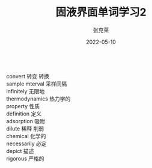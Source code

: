 ﻿---
title: '固液界面单词学习2'
date: 2022-05-10
author: 张克莱
permalink: /posts/2022/05/10/1/
tags:
  - 固液界面
  - 分子动力学
  - 单词
---
<br/>
convert       	转变 转换<br/>
sample mterval 	采样间隔<br/>
infinitely 		  无限地<br/>
thermodynamics 	热力学的<br/>
property 		    性质<br/>
definition 		  定义<br/>
adsorption 	    吸附<br/>
dilute 		      稀释 削弱<br/>
chemical 		    化学的<br/>
necessarily 	  必定<br/>
depict 		      描述<br/>
rigorous 		    严格的<br/>



